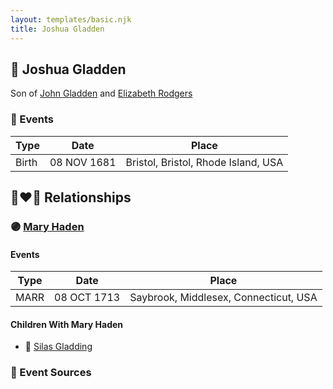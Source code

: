 ```yaml
---
layout: templates/basic.njk
title: Joshua Gladden
---
```

## 🔵 Joshua Gladden

Son of [John Gladden](/people/3/37491986) and [Elizabeth Rodgers](/people/3/38364590)

### 📆 Events

Type | Date | Place
------ | ------ | ------
Birth | 08 NOV 1681 | Bristol, Bristol, Rhode Island, USA

## 👩‍❤️‍👨 Relationships

### 🟣 [Mary Haden](/people/1/19224987)

#### Events

Type | Date | Place
------ | ------ | ------
MARR | 08 OCT 1713 | Saybrook, Middlesex, Connecticut, USA
#### Children With Mary Haden
* 🔵 [Silas Gladding](/people/5/55129348)
### 📰 Event Sources
